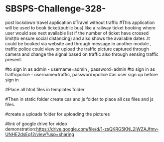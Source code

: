# SBSPS-Challenge-328-
post lockdown travel application
#Travel without traffic
#This application will be used to book ticket(public bus) like a railway ticket booking where user would see next available list if the number of ticket have crossed limit(to ensure social distancing) and also shows the available dates .It could be booked via website and through message.In another module , traffic police could view or upload the traffic picture captured through camera and change the signal based on traffic also through sensing traffic present.

#to sign in as admin - username=admin , password=admin #to sign in as trafficpolice - username=traffic, password=police #as user sign up before sign in

#Place all html files in templates folder

#Then in static folder create css and js folder to place all css files and js files. 

#create a uploads folder for uploading the pictures

#link of google drive for video demonstration:https://drive.google.com/file/d/1-zsQKRG5KNL2iWZAJfmv-UNHE2dsEq12/view?usp=sharing

